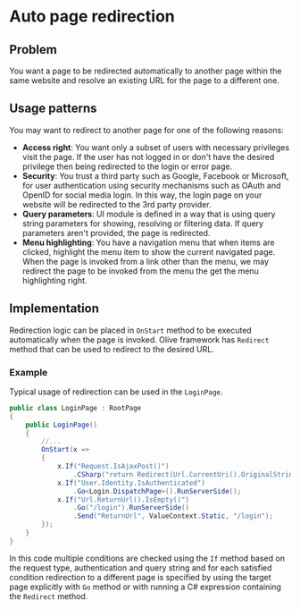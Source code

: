 # Auto page redirection

## Problem

You want a page to be redirected automatically to another page within the same website and resolve an existing URL for the page to a different one.

## Usage patterns

You may want to redirect to another page for one of the following reasons:

- **Access right**: You want only a subset of users with necessary privileges visit the page. If the user has not logged in or don't have the desired privilege then being redirected to the login or error page.
- **Security**: You trust a third party such as Google, Facebook or Microsoft, for user authentication using security mechanisms such as OAuth and OpenID for social media login. In this way, the login page on your website will be redirected to the 3rd party provider.
- **Query parameters**: UI module is defined in a way that is using query string parameters for showing, resolving or filtering data. If query parameters aren't provided, the page is redirected.
- **Menu highlighting**: You have a navigation menu that when items are clicked, highlight the menu item to show the current navigated page. When the page is invoked from a link other than the menu, we may redirect the page to be invoked from the menu the get the menu highlighting right.

## Implementation
Redirection logic can be placed in `OnStart` method to be executed automatically when the page is invoked. Olive framework has `Redirect` method that can be used to redirect to the desired URL.

### Example
Typical usage of redirection can be used in the `LoginPage`.

```csharp
public class LoginPage : RootPage
{
    public LoginPage()
    {
        //...
        OnStart(x =>
        {
            x.If("Request.IsAjaxPost()")
                .CSharp("return Redirect(Url.CurrentUri().OriginalString);");
            x.If("User.Identity.IsAuthenticated")
                .Go<Login.DispatchPage>().RunServerSide();
            x.If("Url.ReturnUrl().IsEmpty()")
                .Go("/login").RunServerSide()
                .Send("ReturnUrl", ValueContext.Static, "/login");
        });
    }
}
```
In this code multiple conditions are checked using the `If` method based on the request type, authentication and query string and for each satisfied condition redirection to a different page is specified by using the target page explicitly with `Go` method or with running a C# expression containing the `Redirect` method.
